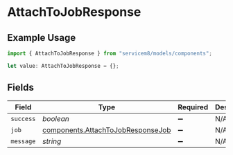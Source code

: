 # AttachToJobResponse

## Example Usage

```typescript
import { AttachToJobResponse } from "servicem8/models/components";

let value: AttachToJobResponse = {};
```

## Fields

| Field                                                                                  | Type                                                                                   | Required                                                                               | Description                                                                            |
| -------------------------------------------------------------------------------------- | -------------------------------------------------------------------------------------- | -------------------------------------------------------------------------------------- | -------------------------------------------------------------------------------------- |
| `success`                                                                              | *boolean*                                                                              | :heavy_minus_sign:                                                                     | N/A                                                                                    |
| `job`                                                                                  | [components.AttachToJobResponseJob](../../models/components/attachtojobresponsejob.md) | :heavy_minus_sign:                                                                     | N/A                                                                                    |
| `message`                                                                              | *string*                                                                               | :heavy_minus_sign:                                                                     | N/A                                                                                    |
